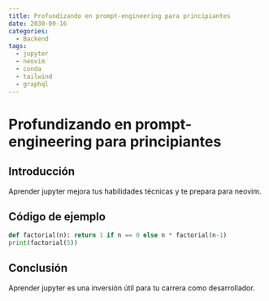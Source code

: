 ```yaml
---
title: Profundizando en prompt-engineering para principiantes
date: 2030-09-16
categories:
  - Backend
tags:
  - jupyter
  - neovim
  - conda
  - tailwind
  - graphql
---
```


# Profundizando en prompt-engineering para principiantes

## Introducción

Aprender jupyter mejora tus habilidades técnicas y te prepara para neovim.

## Código de ejemplo

```python
def factorial(n): return 1 if n == 0 else n * factorial(n-1)
print(factorial(5))
```

## Conclusión

Aprender jupyter es una inversión útil para tu carrera como desarrollador.